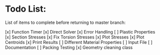 # Todo List:

List of items to complete before returning to master branch:

[x] Function Timer
[x] Direct Solver
[x] Error Handling
[ ] Plastic Properties
[x] Section Stresses
[x] Fix Torsion Stresses
[x] Plot Stresses
[x] Plot Centroids
[x] Print Results
[ ] Different Material Properties
[ ] Input File
[ ] Documentation
[ ] Packing Testing
[x] Geometry cleaning class
